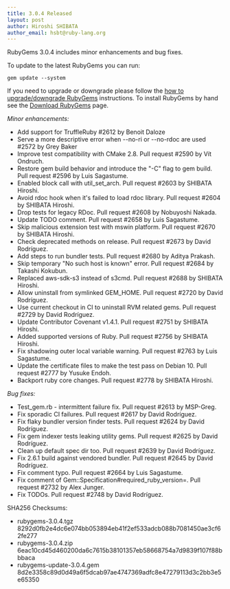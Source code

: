 ```yaml
---
title: 3.0.4 Released
layout: post
author: Hiroshi SHIBATA
author_email: hsbt@ruby-lang.org
---
```


RubyGems 3.0.4 includes minor enhancements and bug fixes.

To update to the latest RubyGems you can run:

    gem update --system

If you need to upgrade or downgrade please follow the [how to upgrade/downgrade
RubyGems][upgrading] instructions.  To install RubyGems by hand see the
[Download RubyGems][download] page.

_Minor enhancements:_

* Add support for TruffleRuby #2612 by Benoit Daloze
* Serve a more descriptive error when --no-ri or --no-rdoc are used #2572 by Grey Baker
* Improve test compatibility with CMake 2.8. Pull request #2590 by Vít Ondruch.
* Restore gem build behavior and introduce the "-C" flag to gem build. Pull request #2596 by Luis Sagastume.
* Enabled block call with util_set_arch. Pull request #2603 by SHIBATA Hiroshi.
* Avoid rdoc hook when it's failed to load rdoc library. Pull request #2604 by SHIBATA Hiroshi.
* Drop tests for legacy RDoc. Pull request #2608 by Nobuyoshi Nakada.
* Update TODO comment. Pull request #2658 by Luis Sagastume.
* Skip malicious extension test with mswin platform. Pull request #2670 by SHIBATA Hiroshi.
* Check deprecated methods on release. Pull request #2673 by David Rodríguez.
* Add steps to run bundler tests. Pull request #2680 by Aditya Prakash.
* Skip temporary "No such host is known" error. Pull request #2684 by Takashi Kokubun.
* Replaced aws-sdk-s3 instead of s3cmd. Pull request #2688 by SHIBATA Hiroshi.
* Allow uninstall from symlinked GEM_HOME. Pull request #2720 by David Rodríguez.
* Use current checkout in CI to uninstall RVM related gems. Pull request #2729 by David Rodríguez.
* Update Contributor Covenant v1.4.1. Pull request #2751 by SHIBATA Hiroshi.
* Added supported versions of Ruby. Pull request #2756 by SHIBATA Hiroshi.
* Fix shadowing outer local variable warning. Pull request #2763 by Luis Sagastume.
* Update the certificate files to make the test pass on Debian 10. Pull request #2777 by Yusuke Endoh.
* Backport ruby core changes. Pull request #2778 by SHIBATA Hiroshi.

_Bug fixes:_

* Test_gem.rb - intermittent failure fix. Pull request #2613 by MSP-Greg.
* Fix sporadic CI failures. Pull request #2617 by David Rodríguez.
* Fix flaky bundler version finder tests. Pull request #2624 by David Rodríguez.
* Fix gem indexer tests leaking utility gems. Pull request #2625 by David Rodríguez.
* Clean up default spec dir too. Pull request #2639 by David Rodríguez.
* Fix 2.6.1 build against vendored bundler. Pull request #2645 by David Rodríguez.
* Fix comment typo. Pull request #2664 by Luis Sagastume.
* Fix comment of Gem::Specification#required_ruby_version=. Pull request #2732 by Alex Junger.
* Fix TODOs. Pull request #2748 by David Rodríguez.


SHA256 Checksums:

* rubygems-3.0.4.tgz  
  8292d0fb2e4dc6e074bb053894eb41f2ef533adcb088b7081450ae3cf62fe277
* rubygems-3.0.4.zip  
  6eac10cd45d460200da6c7615b38101357eb58668754a7d9839f107f88bbbaca
* rubygems-update-3.0.4.gem  
  8d2e3358c89d0d49a6f5dcab97ae4747369adfc8e47279113d3c2bb3e5e65350


[download]: http://rubygems.org/pages/download
[upgrading]: http://docs.seattlerb.org/rubygems/UPGRADING_rdoc.html

